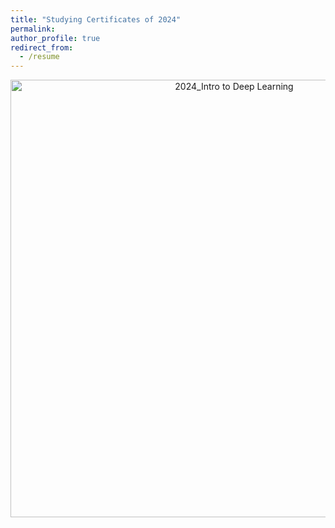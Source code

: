 ```yaml
---
title: "Studying Certificates of 2024"
permalink:
author_profile: true
redirect_from:
  - /resume
---
```



<div style="text-align: center;">
  <a href="/images/images/certificates/2024_Intro to Deep Learning.png">
  <img src="/images/images/certificates/2024_Intro to Deep Learning.png" alt="2024_Intro to Deep Learning" style="width:700px; height:auto; margin-bottom: 5px;">
  </a>
</div>
<br>

